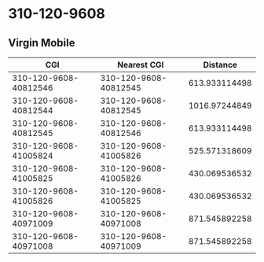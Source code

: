 # 310-120-9608
## Virgin Mobile


| CGI | Nearest CGI | Distance |
|-----|-------------|----------|
| 310-120-9608-40812546 | 310-120-9608-40812545 | 613.933114498 |
| 310-120-9608-40812544 | 310-120-9608-40812545 | 1016.97244849 |
| 310-120-9608-40812545 | 310-120-9608-40812546 | 613.933114498 |
| 310-120-9608-41005824 | 310-120-9608-41005826 | 525.571318609 |
| 310-120-9608-41005825 | 310-120-9608-41005826 | 430.069536532 |
| 310-120-9608-41005826 | 310-120-9608-41005825 | 430.069536532 |
| 310-120-9608-40971009 | 310-120-9608-40971008 | 871.545892258 |
| 310-120-9608-40971008 | 310-120-9608-40971009 | 871.545892258 |
